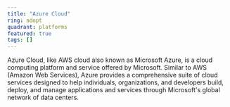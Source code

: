 ```yaml
---
title: "Azure Cloud"
ring: adopt
quadrant: platforms
featured: true
tags: []
--- 
```

Azure Cloud, like AWS cloud also known as Microsoft Azure, is a cloud computing platform and service offered by Microsoft. Similar to AWS (Amazon Web Services), Azure provides a comprehensive suite of cloud services designed to help individuals, organizations, and developers build, deploy, and manage applications and services through Microsoft's global network of data centers.
